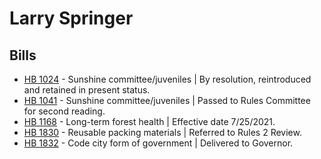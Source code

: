 # Larry Springer
## Bills
* [HB 1024](/bill/2021-22/hb/1024/) - Sunshine committee/juveniles | By resolution, reintroduced and retained in present status.
* [HB 1041](/bill/2021-22/hb/1041/) - Sunshine committee/juveniles | Passed to Rules Committee for second reading.
* [HB 1168](/bill/2021-22/hb/1168/) - Long-term forest health | Effective date 7/25/2021.
* [HB 1830](/bill/2021-22/hb/1830/) - Reusable packing materials | Referred to Rules 2 Review.
* [HB 1832](/bill/2021-22/hb/1832/) - Code city form of government | Delivered to Governor.
